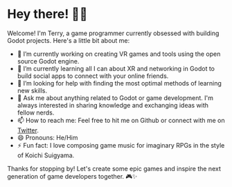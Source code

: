 # Hey there! 👋🏾

Welcome! I'm Terry, a game programmer currently obsessed with building Godot projects. Here's a little bit about me:

- 🔭 I’m currently working on creating VR games and tools using the open source Godot engine.
- 🌱 I’m currently learning all I can about XR and networking in Godot to build social apps to connect with your online friends.
- 🤔 I’m looking for help with finding the most optimal methods of learning new skills. 
- 💬 Ask me about anything related to Godot or game development. I'm always interested in sharing knowledge and exchanging ideas with fellow nerds.
- 📫 How to reach me: Feel free to hit me on Github or connect with me on [Twitter](https://twitter.com/KirbyMumbo).
- 😄 Pronouns: He/Him
- ⚡ Fun fact: I love composing game music for imaginary RPGs in the style of Koichi Suigyama.

Thanks for stopping by! Let's create some epic games and inspire the next generation of game developers together. 🎮✨
